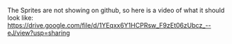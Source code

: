 The Sprites are not showing on github, so here is a video of what it should look like: 
https://drive.google.com/file/d/1YEqxx6Y1HCPRsw_F9zEt06zUbcz_--eJ/view?usp=sharing
